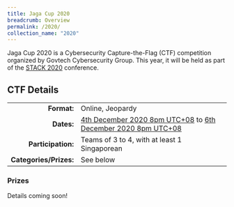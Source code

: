 ```yaml
---
title: Jaga Cup 2020
breadcrumb: Overview
permalink: /2020/
collection_name: "2020"
---
```


Jaga Cup 2020 is a Cybersecurity Capture-the-Flag (CTF) competition organized by Govtech Cybersecurity Group. This year, it will be held as part of the [STACK 2020](https://stack.gov.sg/) conference.

## CTF Details

<style type="text/css">
  .info-table td:first-child {
    text-align: right;
    font-weight: bold;
  }
  .info-table td:first-child::after {
    content: ":";
  }
</style>

<table class="info-table">
  <tr>
    <td>Format</td>
    <td>Online, Jeopardy</td>
  </tr>
  <tr>
    <td>Dates</td>
    <td><a href="https://time.is/compare 2000_4_Dec_2020_in_SGT">4th December 2020 8pm UTC+08</a> to <a href="https://time.is/compare/2000_6_Dec_2020_in_SGT">6th December 2020 8pm UTC+08</a></td>
  </tr>
  <tr>
    <td>Participation</td>
    <td>Teams of 3 to 4, with at least 1 Singaporean</td>
  </tr>
  <tr>
    <td>Categories/Prizes</td>
    <td>See below</td>
  </tr>
</table>

### Prizes

Details coming soon!
